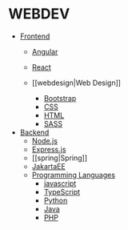 # WEBDEV
- [Frontend](frontend)
	-  [Angular](angular.md)
	-  [React](REACT.md)
	
	- [[webdesign|Web Design]]
		-  [Bootstrap](bootstrap.md)
		-  [CSS](CSS.md)
		-  [HTML](HTML.md)
		-  [SASS](SASS.md)
- [Backend](backend)
	-  [Node.js](nodejs.md)
	-  [Express.js](express.md)
	-  [[spring|Spring]]
	-  [JakartaEE](JakartaEE.md)
	- [Programming Languages](programminglanguages)
		-  [javascript](javascript.md)
		-  [TypeScript](TypeScript.md)
		-  [Python](Python.md)
		-  [Java](Java.md)
		-  [PHP](PHP.md)